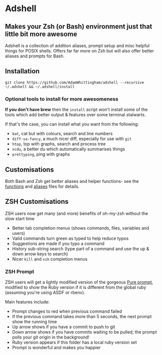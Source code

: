 Adshell
=======

Makes your Zsh (or Bash) environment just that little bit more awesome
----------------------------------------------------------------------

Adshell is a collection of addition aliases, prompt setup and misc helpful things for POSIX shells.
Offers far far more on Zsh but will also offer better aliases and prompts for Bash.

Installation
------------
```
git clone https://github.com/AdamWhittingham/adshell --recursive ~/.adshell && ~/.adshell/install
```


### Optional tools to install for more awesomeness
**If you don't have brew** then the `install` script won't install some of the tools which add better output & features over some terminal stalwarts.

If that's the case, you can install what you want from the following:

* `bat`, cat but with colours, search and line numbers
* `diff-so-fancy`, a much nicer diff, especially for use with `git`
* `htop`, top with graphs, search and process tree
* `ncdu`, a better du which automatically summarises things
* `prettyping`, ping with graphs

Customisations
--------------

Both Bash and Zsh get better aliases and helper functions- see the [functions](/functions) and [aliases](/aliases) files for details.


ZSH Customisations
------------------

ZSH users now get many (and more) benefits of oh-my-zsh without the slow start time
- Better tab completion menus (shows commands, files, variables and users)
- Valid commands turn green as typed to help reduce typos
- Suggestions are made if you typo a command
- History sub-string search (type part of a command and use the up & down arrow keys to search)
- Nicer `kill` and `ssh` completion menus


### ZSH Prompt

ZSH users will get a lightly modified version of the gorgeous [Pure prompt](https://github.com/sindresorhus/pure), modified to show the Ruby version if it is different from the global ruby (assuming you're using ASDF or rbenv).

Main features include:
- Prompt changes to red when previous command failed
- If the previous command takes more than 5 seconds, the next prompt show the running time
- Up arrow shows if you have a commit to push to git
- Down arrow shows if you have commits waiting to be pulled; the prompt polls your git origin in the background!
- Ruby version appears if this folder has a local ruby version set
- Prompt is wonderful and makes you happier

